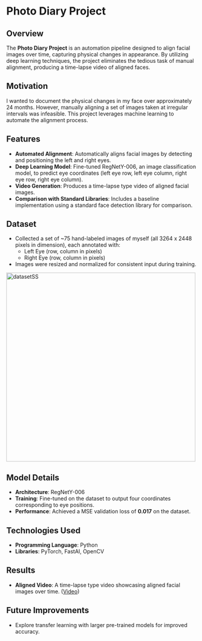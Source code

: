 # Photo Diary Project

## Overview

The **Photo Diary Project** is an automation pipeline designed to align facial images over time, capturing physical changes in appearance. By utilizing deep learning techniques, the project eliminates the tedious task of manual alignment, producing a time-lapse video of aligned faces.

## Motivation

I wanted to document the physical changes in my face over approximately 24 months. However, manually aligning a set of images taken at irregular intervals was infeasible. This project leverages machine learning to automate the alignment process.

## Features

- **Automated Alignment**: Automatically aligns facial images by detecting and positioning the left and right eyes.
- **Deep Learning Model**: Fine-tuned RegNetY-006, an image classification model, to predict eye coordinates (left eye row, left eye column, right eye row, right eye column).
- **Video Generation**: Produces a time-lapse type video of aligned facial images.
- **Comparison with Standard Libraries**: Includes a baseline implementation using a standard face detection library for comparison.

## Dataset

- Collected a set of \~75 hand-labeled images of myself (all 3264 x 2448 pixels in dimension), each annotated with:
  - Left Eye (row, column in pixels)
  - Right Eye (row, column in pixels)
- Images were resized and normalized for consistent input during training.
<img src="https://github.com/Geetansh01/photodiary-project/blob/main/DataSetSS.jpg" alt="datasetSS" width="500"/>

## Model Details

- **Architecture**: RegNetY-006
- **Training**: Fine-tuned on the dataset to output four coordinates corresponding to eye positions.
- **Performance**: Achieved a MSE validation loss of **0.017** on the dataset.

## Technologies Used

- **Programming Language**: Python
- **Libraries**: PyTorch, FastAI, OpenCV

## Results

- **Aligned Video**: A time-lapse type video showcasing aligned facial images over time. ([Video](https://youtu.be/mNFFHeYp_8Q?si=IhXYXnstvKW1c0UG))

## Future Improvements

- Explore transfer learning with larger pre-trained models for improved accuracy.

